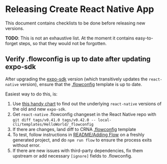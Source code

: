 # Releasing Create React Native App

This document contains checklists to be done before releasing new versions.

**TODO**: This is not an exhaustive list. At the moment it contains easy-to-forget steps, so that they would not be forgotten.

## Verify .flowconfig is up to date after updating expo-sdk

After upgrading the [expo-sdk](https://github.com/exponent/exponent-sdk) version (which transitively updates the `react-native` version), ensure that the [.flowconfig](react-native-scripts/template/.flowconfig) template is up to date.

Easiest way to do this, is:
1. Use [this handy chart](VERSIONS.md) to find out the underlying `react-native` versions of the old and new `expo-sdk`.
2. Get `react-native` .flowconfig changeset in the React Native repo with `git diff tags/v0.41.0 tags/v0.42.0 -- local-cli/templates/HelloWorld/_flowconfig`
3. If there are changes, land diff to CRNA [.flowconfig](react-native-scripts/template/.flowconfig) template
4. To test, follow instructions in [README/Adding Flow](README.md#adding-flow) on a freshly generated project, and do `npm run flow` to ensure the process exits without error.
5. If there are new issues with third-party dependencies, fix them upstream or add necessary `[ignore]` fields to .flowconfig.
